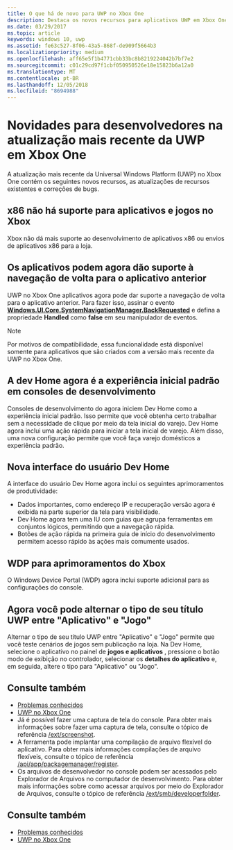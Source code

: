 ```yaml
---
title: O que há de novo para UWP no Xbox One
description: Destaca os novos recursos para aplicativos UWP em Xbox One.
ms.date: 03/29/2017
ms.topic: article
keywords: windows 10, uwp
ms.assetid: fe63c527-8f06-43a5-868f-de909f5664b3
ms.localizationpriority: medium
ms.openlocfilehash: aff65e5f1b4771cbb33bc8b8219224042b7bf7e2
ms.sourcegitcommit: c01c29cd97f1cbf050950526e18e15823b6a12a0
ms.translationtype: MT
ms.contentlocale: pt-BR
ms.lasthandoff: 12/05/2018
ms.locfileid: "8694988"
---
```

# <a name="whats-new-for-developers-in-the-latest-update-of-uwp-on-xbox-one"></a>Novidades para desenvolvedores na atualização mais recente da UWP em Xbox One

A atualização mais recente da Universal Windows Platform (UWP) no Xbox One contém os seguintes novos recursos, as atualizações de recursos existentes e correções de bugs.

## <a name="x86-apps-and-games-are-no-longer-supported-on-xbox"></a>x86 não há suporte para aplicativos e jogos no Xbox  
Xbox não dá mais suporte ao desenvolvimento de aplicativos x86 ou envios de aplicativos x86 para a loja.

## <a name="apps-can-now-support-navigating-back-to-the-previous-app"></a>Os aplicativos podem agora dão suporte à navegação de volta para o aplicativo anterior 
UWP no Xbox One aplicativos agora pode dar suporte a navegação de volta para o aplicativo anterior. Para fazer isso, assinar o evento [**Windows.UI.Core.SystemNavigationManager.BackRequested**](https://msdn.microsoft.com/library/windows/apps/dn893595) e defina a propriedade **Handled** como **false** em seu manipulador de eventos.

> [!NOTE]
> Por motivos de compatibilidade, essa funcionalidade está disponível somente para aplicativos que são criados com a versão mais recente da UWP no Xbox One. 

## <a name="dev-home-is-now-the-default-home-experience-on-development-consoles"></a>A dev Home agora é a experiência inicial padrão em consoles de desenvolvimento
Consoles de desenvolvimento do agora iniciem Dev Home como a experiência inicial padrão. Isso permite que você obtenha certo trabalhar sem a necessidade de clique por meio da tela inicial do varejo. Dev Home agora inclui uma ação rápida para iniciar a tela inicial de varejo. Além disso, uma nova configuração permite que você faça varejo domésticos a experiência padrão. 

## <a name="new-dev-home-user-interface"></a>Nova interface do usuário Dev Home
A interface do usuário Dev Home agora inclui os seguintes aprimoramentos de produtividade:
 - Dados importantes, como endereço IP e recuperação versão agora é exibida na parte superior da tela para visibilidade. 
 - Dev Home agora tem uma IU com guias que agrupa ferramentas em conjuntos lógicos, permitindo que a navegação rápida.
 - Botões de ação rápida na primeira guia de início do desenvolvimento permitem acesso rápido às ações mais comumente usados. 

## <a name="wdp-for-xbox-enhancements"></a>WDP para aprimoramentos do Xbox
O Windows Device Portal (WDP) agora inclui suporte adicional para as configurações do console. 

## <a name="you-can-now-switch-the-type-of-your-uwp-title-between-app-and-game"></a>Agora você pode alternar o tipo de seu título UWP entre "Aplicativo" e "Jogo"
Alternar o tipo de seu título UWP entre "Aplicativo" e "Jogo" permite que você teste cenários de jogos sem publicação na loja. Na Dev Home, selecione o aplicativo no painel de **jogos e aplicativos** , pressione o botão modo de exibição no controlador, selecionar os **detalhes do aplicativo** e, em seguida, altere o tipo para "Aplicativo" ou "Jogo".

## <a name="see-also"></a>Consulte também
- [Problemas conhecidos](known-issues.md)
- [UWP no Xbox One](index.md)
 - Já é possível fazer uma captura de tela do console. Para obter mais informações sobre fazer uma captura de tela, consulte o tópico de referência [/ext/screenshot](wdp-media-capture-api.md).
 - A ferramenta pode implantar uma compilação de arquivo flexível do aplicativo. Para obter mais informações compilações de arquivo flexíveis, consulte o tópico de referência [/api/app/packagemanager/register](wdp-loose-folder-register-api.md).
 - Os arquivos de desenvolvedor no console podem ser acessados pelo Explorador de Arquivos no computador de desenvolvimento. Para obter mais informações sobre como acessar arquivos por meio do Explorador de Arquivos, consulte o tópico de referência [/ext/smb/developerfolder](wdp-smb-api.md).

## <a name="see-also"></a>Consulte também
- [Problemas conhecidos](known-issues.md)
- [UWP no Xbox One](index.md)
